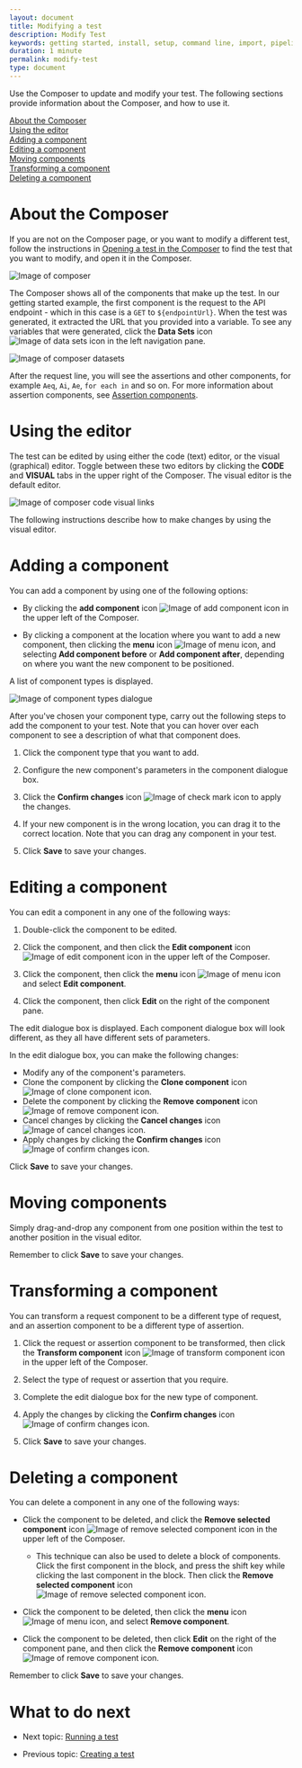 ```yaml
---
layout: document
title: Modifying a test
description: Modify Test
keywords: getting started, install, setup, command line, import, pipeline, update, samples, help
duration: 1 minute
permalink: modify-test
type: document
---
```


Use the Composer to update and modify your test. The following sections provide information about the Composer, and how to use it.  
  
[About the Composer](#about-the-composer)  
[Using the editor](#using-the-editor)   
[Adding a component](#adding-a-component)   
[Editing a component](#editing-a-component)   
[Moving components](#moving-components)   
[Transforming a component](#transforming-a-component)   
[Deleting a component](#deleting-a-component)   


# About the Composer

If you are not on the Composer page, or you want to modify a different test, follow the instructions in [Opening a test in the Composer](./open-test-in-composer) to find the test that you want to modify, and open it in the Composer.

![Image of composer](./images/composer.png)

The Composer shows all of the components that make up the test. In our getting started example, the first component is the request to the API endpoint - which in this case is a `GET` to `${endpointUrl}`. When the test was generated, it extracted the URL that you provided into a variable. To see any variables that were generated, click the **Data Sets** icon ![Image of data sets icon](./images/icon-data-sets.png) in the left navigation pane.

![Image of composer datasets](./images/composer-datasets.png)

After the request line, you will see the assertions and other components, for example `Aeq`, `Ai`, `Ae`, `for each in` and so on. For more information about assertion components, see [Assertion components](./assertion-components).


# Using the editor

The test can be edited by using either the code (text) editor, or the visual (graphical) editor. Toggle between these two editors by clicking the **CODE** and **VISUAL** tabs in the upper right of the Composer. The visual editor is the default editor.

![Image of composer code visual links](./images/composer-code-visual-links.png)

The following instructions describe how to make changes by using the visual editor.


# Adding a component

You can add a component by using one of the following options:

- By clicking the **add component** icon ![Image of add component icon](./images/icon-add-component.png) in the upper left of the Composer.

- By clicking a component at the location where you want to add a new component, then clicking the **menu** icon ![Image of menu icon](./images/icon-menu.png), and selecting **Add component before** or **Add component after**, depending on where you want the new component to be positioned.

A list of component types is displayed.

![Image of component types dialogue](./images/component-types-dialogue.png)

After you've chosen your component type, carry out the following steps to add the component to your test. Note that you can hover over each component to see a description of what that component does.

1. Click the component type that you want to add. 

1. Configure the new component's parameters in the component dialogue box.

1. Click the **Confirm changes** icon ![Image of check mark icon](./images/icon-check-mark.png) to apply the changes.

1. If your new component is in the wrong location, you can drag it to the correct location. Note that you can drag any component in your test.

1. Click **Save** to save your changes.

# Editing a component

You can edit a component in any one of the following ways:

1. Double-click the component to be edited.

1. Click the component, and then click the **Edit component** icon ![Image of edit component icon](./images/icon-edit-component.png) in the upper left of the Composer.

1. Click the component, then click the **menu** icon ![Image of menu icon](./images/icon-menu.png) and select **Edit component**.

1. Click the component, then click **Edit** on the right of the component pane.

The edit dialogue box is displayed. Each component dialogue box will look different, as they all have different sets of parameters.

In the edit dialogue box, you can make the following changes:

- Modify any of the component's parameters.
- Clone the component by clicking the **Clone component** icon ![Image of clone component icon](./images/icon-clone-component.png).
- Delete the component by clicking the **Remove component** icon ![Image of remove component icon](./images/icon-remove-component.png).
- Cancel changes by clicking the **Cancel changes** icon ![Image of cancel changes icon](./images/icon-cancel-changes.png).
- Apply changes by clicking the **Confirm changes** icon ![Image of confirm changes icon](./images/icon-confirm-changes.png).

Click **Save** to save your changes.


# Moving components

Simply drag-and-drop any component from one position within the test to another position in the visual editor.

Remember to click **Save** to save your changes.

# Transforming a component

You can transform a request component to be a different type of request, and an assertion component to be a different type of assertion.

1. Click the request or assertion component to be transformed, then click the **Transform component** icon ![Image of transform component icon](./images/icon-transform-component.png) in the upper left of the Composer.

1. Select the type of request or assertion that you require.

1. Complete the edit dialogue box for the new type of component.

1. Apply the changes by clicking the **Confirm changes** icon ![Image of confirm changes icon](./images/icon-confirm-changes.png).

1. Click **Save** to save your changes.

# Deleting a component

You can delete a component in any one of the following ways:

- Click the component to be deleted, and click the **Remove selected component** icon ![Image of remove selected component icon](./images/icon-remove-component.png) in the upper left of the Composer.
  - This technique can also be used to delete a block of components. Click the first component in the block, and press the shift key while clicking the last component in the block. Then click the **Remove selected component** icon ![Image of remove selected component icon](./images/icon-remove-component.png).

- Click the component to be deleted, then click the **menu** icon ![Image of menu icon](./images/icon-menu.png), and select **Remove component**.

- Click the component to be deleted, then click **Edit** on the right of the component pane, and then click the **Remove component** icon ![Image of remove component icon](./images/icon-remove-component.png).

Remember to click **Save** to save your changes.

# What to do next

- Next topic: [Running a test](./run-test)

- Previous topic: [Creating a test](./create-test)
